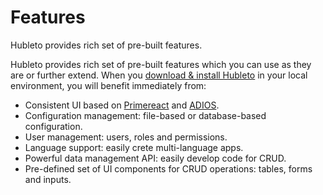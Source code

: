 # Features

Hubleto provides rich set of pre-built features.

Hubleto provides rich set of pre-built features which you can use as they are or further extend. When you [download & install Hubleto](download-and-install) in your local environment, you will benefit immediately from:

  * Consistent UI based on [Primereact](https://ww.primereact.org) and [ADIOS](https://github.com/wai-blue/ADIOS).
  * Configuration management: file-based or database-based configuration.
  * User management: users, roles and permissions.
  * Language support: easily crete multi-language apps.
  * Powerful data management API: easily develop code for CRUD.
  * Pre-defined set of UI components for CRUD operations: tables, forms and inputs.